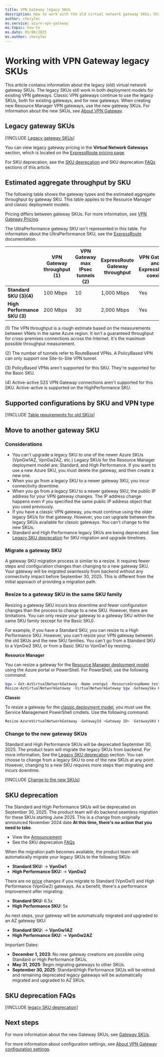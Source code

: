 ```yaml
---
title: VPN Gateway legacy SKUs
description: How to work with the old virtual network gateway SKUs; Standard, and High Performance.
author: cherylmc
ms.service: azure-vpn-gateway
ms.topic: how-to
ms.date: 05/08/2025
ms.author: cherylmc 
---
```

# Working with VPN Gateway legacy SKUs

This article contains information about the legacy (old) virtual network gateway SKUs. The legacy SKUs still work in both deployment models for existing VPN gateways. Classic VPN gateways continue to use the legacy SKUs, both for existing gateways, and for new gateways. When creating new Resource Manager VPN gateways, use the new gateway SKUs. For information about the new SKUs, see [About VPN Gateway](vpn-gateway-about-vpngateways.md).

## <a name="gwsku"></a>Legacy gateway SKUs

[!INCLUDE [Legacy gateway SKUs](../../includes/vpn-gateway-gwsku-legacy-include.md)]

You can view legacy gateway pricing in the **Virtual Network Gateways** section, which is located on the [ExpressRoute pricing page](https://azure.microsoft.com/pricing/details/expressroute).

For SKU deprecation, see the [SKU deprecation](#sku-deprecation) and SKU deprecation [FAQs](#sku-deprecation-faqs) sections of this article.

## <a name="agg"></a>Estimated aggregate throughput by SKU

The following table shows the gateway types and the estimated aggregate throughput by gateway SKU. This table applies to the Resource Manager and classic deployment models.

Pricing differs between gateway SKUs. For more information, see [VPN Gateway Pricing](https://azure.microsoft.com/pricing/details/vpn-gateway).

The UltraPerformance gateway SKU isn't represented in this table. For information about the UltraPerformance SKU, see the [ExpressRoute](../expressroute/expressroute-about-virtual-network-gateways.md) documentation.

|  | **VPN Gateway throughput (1)** | **VPN Gateway max IPsec tunnels (2)** | **ExpressRoute Gateway throughput** | **VPN Gateway and ExpressRoute coexist** |
| --- | --- | --- | --- | --- |
| **Standard SKU (3)(4)** |100 Mbps |10 |1,000 Mbps |Yes |
| **High Performance SKU (3)** |200 Mbps |30 |2,000 Mbps |Yes |

(1) The VPN throughput is a rough estimate based on the measurements between VNets in the same Azure region. It isn't a guaranteed throughput for cross-premises connections across the Internet. It's the maximum possible throughput measurement.

(2) The number of tunnels refer to RouteBased VPNs. A PolicyBased VPN can only support one Site-to-Site VPN tunnel.

(3) PolicyBased VPNs aren't supported for this SKU. They're supported for the Basic SKU.

(4) Active-active S2S VPN Gateway connections aren't supported for this SKU. Active-active is supported on the HighPerformance SKU.

## <a name="config"></a>Supported configurations by SKU and VPN type

[!INCLUDE [Table requirements for old SKUs](../../includes/vpn-gateway-table-requirements-legacy-sku-include.md)]

## Move to another gateway SKU

### Considerations

* You can't upgrade a legacy SKU to one of the newer Azure SKUs (VpnGw1AZ, VpnGw2AZ, etc.) Legacy SKUs for the Resource Manager deployment model are: Standard, and High Performance. If you want to use a new Azure SKU, you must delete the gateway, and then create a new one.
* When you go from a legacy SKU to a newer gateway SKU, you incur connectivity downtime.
* When you go from a legacy SKU to a newer gateway SKU, the public IP address for your VPN gateway changes. The IP address change happens even if you specified the same public IP address object that you used previously.
* If you have a classic VPN gateway, you must continue using the older legacy SKUs for that gateway. However, you can upgrade between the legacy SKUs available for classic gateways. You can't change to the new SKUs.
* Standard and High Performance legacy SKUs are being deprecated. See [Legacy SKU deprecation](vpn-gateway-about-skus-legacy.md#sku-deprecation) for SKU migration and upgrade timelines.

### <a name="migrate"></a>Migrate a gateway SKU

A gateway SKU migration process is similar to a resize. It requires fewer steps and configuration changes than changing to a new gateway SKU. Your gateway will be migrated seamlessly from backend without any connectivity impact before September 30, 2025. This is different from the initial approach of providing a migration path.

### <a name="resize"></a>Resize to a gateway SKU in the same SKU family

Resizing a gateway SKU incurs less downtime and fewer configuration changes than the process to change to a new SKU. However, there are limitations. You can only resize your gateway to a gateway SKU within the same SKU family (except for the Basic SKU).

For example, if you have a Standard SKU, you can resize to a High Performance SKU. However, you can't resize your VPN gateway between the old SKUs and the new SKU families. You can't go from a Standard SKU to a VpnGw2 SKU, or from a Basic SKU to VpnGw1 by resizing.

**Resource Manager**

You can resize a gateway for the [Resource Manager deployment model](../azure-resource-manager/management/deployment-models.md) using the Azure portal or PowerShell. For PowerShell, use the following command:

```powershell
$gw = Get-AzVirtualNetworkGateway -Name vnetgw1 -ResourceGroupName testrg
Resize-AzVirtualNetworkGateway -VirtualNetworkGateway $gw -GatewaySku HighPerformance
```

**Classic**

To resize a gateway for the [classic deployment model](../azure-resource-manager/management/deployment-models.md), you must use the Service Management PowerShell cmdlets. Use the following command:

```powershell
Resize-AzureVirtualNetworkGateway -GatewayId <Gateway ID> -GatewaySKU HighPerformance
```

### <a name="change"></a>Change to the new gateway SKUs

Standard and High Performance SKUs will be deprecated September 30, 2025. The product team will migrate the legacy SKUs from backend. For more information, See the [Legacy SKU deprecation](#sku-deprecation) section. You can choose to change from a legacy SKU to one of the new SKUs at any point. However, changing to a new SKU requires more steps than migrating and incurs downtime.

[!INCLUDE [Change to the new SKUs](../../includes/vpn-gateway-gwsku-change-legacy-sku-include.md)]

## SKU deprecation

The Standard and High Performance SKUs will be deprecated on September 30, 2025. The product team will do backend seamless migration for these SKUs starting June 2025. This is a change from originally announced November 2024 date **At this time, there's no action that you need to take**.

* View the [Announcement](https://go.microsoft.com/fwlink/?linkid=2255127)
* See the SKU deprecation [FAQs](#sku-deprecation-faqs)

When the migration path becomes available, the product team will automatically migrate your legacy SKUs to the following SKUs:

* **Standard SKU:** -> **VpnGw1**
* **High Performance SKU:** -> **VpnGw2**

There are no [price](https://azure.microsoft.com/pricing/details/vpn-gateway/) changes if you migrate to Standard (VpnGw1) and High Performance (VpnGw2) gateways. As a benefit, there's a performance improvement after migrating:

* **Standard SKU:** 6.5x
* **High Performance SKU:** 5x

As next steps, your gateway will be automatically migrated and upgraded to an AZ gateway SKU:

* **Standard SKU:** -> **VpnGw1AZ**
* **High Performance SKU:** -> **VpnGw2AZ**

Important Dates:

* **December 1, 2023**: No new gateway creations are possible using Standard or High Performance SKUs.
* **May 31, 2025**: Begin migrating gateways to other SKUs.
* **September 30, 2025**: Standard/High Performance SKUs will be retired and remaining deprecated legacy gateways will be automatically migrated and upgraded to AZ SKUs.

## SKU deprecation FAQs

[!INCLUDE [legacy SKU deprecation](../../includes/vpn-gateway-deprecate-sku-faq.md)]

## Next steps

For more information about the new Gateway SKUs, see [Gateway SKUs](vpn-gateway-about-vpngateways.md#gwsku).

For more information about configuration settings, see [About VPN Gateway configuration settings](vpn-gateway-about-vpn-gateway-settings.md).
